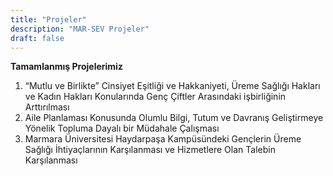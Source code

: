 ```yaml
---
title: "Projeler"
description: "MAR-SEV Projeler"
draft: false
---
```


**Tamamlanmış Projelerimiz**
1.	“Mutlu ve Birlikte” Cinsiyet Eşitliği ve Hakkaniyeti, Üreme Sağlığı Hakları ve Kadın Hakları  Konularında Genç Çiftler Arasındaki işbirliğinin Arttırılması 
2.	Aile Planlaması Konusunda Olumlu Bilgi, Tutum ve Davranış Geliştirmeye Yönelik Topluma Dayalı bir Müdahale Çalışması 
3.	Marmara Üniversitesi Haydarpaşa Kampüsündeki Gençlerin Üreme Sağlığı İhtiyaçlarının Karşılanması ve Hizmetlere Olan Talebin Karşılanması 
